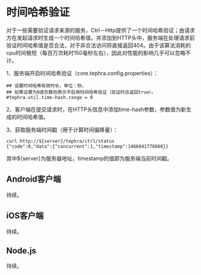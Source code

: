 # 时间哈希验证
对于一些需要验证请求来源的服务，Ctrl－Http提供了一个时间哈希验证；由请求方在发起请求时生成一个时间哈希值，并添加到HTTP头中，服务端在处理请求前验证时间哈希值是否合法，对于非合法访问将直接返回404。由于该算法消耗的cpu时间极短（每百万次耗时150毫秒左右），因此对性能的影响几乎可以忽略不计。

1、服务端开启时间哈希验证（core.tephra.config.properties）：
```properties
## 设置时间哈希有效时长，单位：秒。
## 如果设置为0或负数则表示不启用时间哈希验证（验证时总返回true）。
#tephra.util.time-hash.range = 0
```
2、客户端在提交请求时，在HTTP头信息中添加time-hash参数，参数值为新生成的时间哈希值。

3、获取服务端时间戳（用于计算时间偏移量）：
```shell
curl http://${server}/tephra/ctrl/status
{"code":0,"data":{"concurrent":1,"timestamp":1466041778868}}
```
其中${server}为服务器地址，timestamp的值即为服务端当前时间戳。

## Android客户端
待续。

## iOS客户端
待续。

## Node.js
待续。